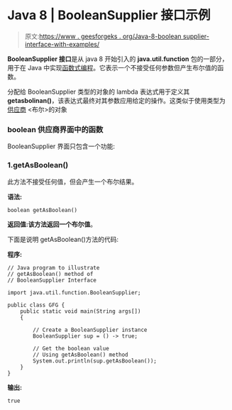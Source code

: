 # Java 8 | BooleanSupplier 接口示例

> 原文:[https://www . geesforgeks . org/Java-8-boolean supplier-interface-with-examples/](https://www.geeksforgeeks.org/java-8-booleansupplier-interface-with-examples/)

**BooleanSupplier 接口**是从 java 8 开始引入的 **java.util.function** 包的一部分，用于在 Java 中实现[函数式编程](https://www.geeksforgeeks.org/functional-programming-paradigm/)。它表示一个不接受任何参数但产生布尔值的函数。

分配给 BooleanSupplier 类型的对象的 lambda 表达式用于定义其**getasbolinan()**，该表达式最终对其参数应用给定的操作。这类似于使用类型为[供应商](https://www.geeksforgeeks.org/supplier-interface-in-java-with-examples/) <布尔>的对象

### boolean 供应商界面中的函数

BooleanSupplier 界面只包含一个功能:

### 1.getAsBoolean()

此方法不接受任何值，但会产生一个布尔结果。

**语法:**

```
boolean getAsBoolean()
```

**返回值:**该方法返回一个**布尔值**。

下面是说明 getAsBoolean()方法的代码:

**程序:**

```
// Java program to illustrate
// getAsBoolean() method of
// BooleanSupplier Interface

import java.util.function.BooleanSupplier;

public class GFG {
    public static void main(String args[])
    {

        // Create a BooleanSupplier instance
        BooleanSupplier sup = () -> true;

        // Get the boolean value
        // Using getAsBoolean() method
        System.out.println(sup.getAsBoolean());
    }
}
```

**输出:**

```
true

```